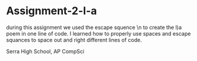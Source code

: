 # Assignment-2-l-a
during this assignment we used the escape squence \n to create the l)a poem in one line of code. I learned how to properly use spaces and escape squances to space out and right different lines of code.

Serra High School, AP CompSci
